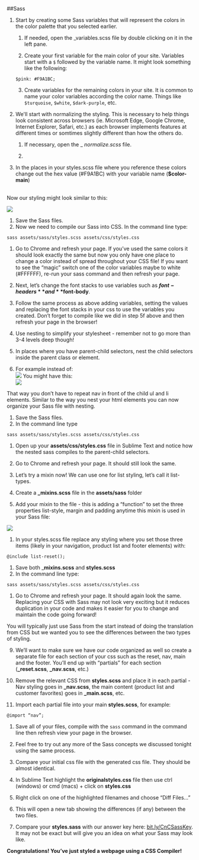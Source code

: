 ##Sass


1. Start by creating some Sass variables that will represent the colors in the color palette that you selected earlier.

    1. If needed, open the _variables.scss file by double clicking on it in the left pane. 
    
    2. Create your first variable for the main color of your site. Variables start with a `$` followed by the variable name.  It might look something like the following:
    
    ```
    $pink: #F9A1BC;
    ```
    
    3. Create variables for the remaining colors in your site.  It is common to name your color variables according the color name.  Things like `$turquoise`, `$white`, `$dark-purple`, etc.
    
2. We'll start with normalizing the styling.  This is necessary to help things look consistent across browsers (ie. Microsoft Edge, Google Chrome, Internet Explorer, Safari, etc.) as each browser implements features at different times or somtimes slightly different than how the others do.  

    1. If necessary, open the _ _normalize.scss_ file. 
    
    2. 
    
1. In the places in your styles.scss file where you reference these colors change out the hex value (#F9A1BC) with your variable name (**$color-main**)<br><br>

Now our styling might look similar to this:

![](../images/image06.png)

1. Save the Sass files.
1. Now we need to compile our Sass into CSS. In the command line type:

`sass assets/sass/styles.scss assets/css/styles.css`

1. Go to Chrome and refresh your page. If you’ve used the same colors it should look exactly the same but now you only have one place to change a color instead of spread throughout your CSS file! If you want to see the “magic” switch one of the color variables maybe to white (#FFFFFF), re-run your sass command and then refresh your page.
1. Next, let’s change the font stacks to use variables such as **$font-headers** and **$font-body**.

1. Follow the same process as above adding variables, setting the values and replacing the font stacks in your css to use the variables you created. Don’t forget to compile like we did in step 5f above and then refresh your page in the browser!

7. Use nesting to simplify your stylesheet - remember not to go more than 3-4 levels deep though!

1. In places where you have parent-child selectors, nest the child selectors inside the parent class or element.
1. For example instead of:<br>
![](../images/image05.png)
You might have this:<br>
![](../images/image01.png)

That way you don’t have to repeat nav in front of the child ul and li elements. Similar to the way you nest your html elements you can now organize your Sass file with nesting.

1. Save the Sass files.
1. In the command line type

`sass assets/sass/styles.scss assets/css/styles.css`

1. Open up your **assets/css/styles.css** file in Sublime Text and notice how the nested sass compiles to the parent-child selectors.
1. Go to Chrome and refresh your page. It should still look the same.

8. Let’s try a mixin now! We can use one for list styling, let’s call it list-types.

1. Create a **_mixins.scss** file in the **assets/sass** folder
1. Add your mixin to the file - this is adding a “function” to set the three properties list-style, margin and padding anytime this mixin is used in your Sass file:<br>

![](../images/image00.png)

1. In your styles.scss file replace any styling where you set those three items (likely in your navigation, product list and footer elements) with:

`@include list-reset();`

1. Save both _**mixins.scss** and **styles.scss**
1. In the command line type:

`sass assets/sass/styles.scss assets/css/styles.css`

1. Go to Chrome and refresh your page. It should again look the same. Replacing your CSS with Sass may not look very exciting but it reduces duplication in your code and makes it easier for you to change and maintain the code going forward!

You will typically just use Sass from the start instead of doing the translation from CSS but we wanted you to see the differences between the two types of styling.

9. We’ll want to make sure we have our code organized as well so create a separate file for each section of your css such as the reset, nav, main and the footer. You’ll end up with “partials” for each section (**_reset.scss**, **_nav.scss**, etc.)

1. Remove the relevant CSS from **styles.scss** and place it in each partial - Nav styling goes in **_nav.scss**, the main content (product list and customer favorites) goes in **_main.scss**, etc.
1. Import each partial file into your main **styles.scss**, for example:

`@import “nav”;`

1. Save all of your files, compile with the `sass` command in the command line then refresh view your page in the browser.

10. Feel free to try out any more of the Sass concepts we discussed tonight using the same process.

11. Compare your initial css file with the generated css file. They should be almost identical.

1. In Sublime Text highlight the **originalstyles.css** file then use ctrl (windows) or cmd (macs) + click on **styles.css**
1. Right click on one of the highlighted filenames and choose “Diff Files…”
1. This will open a new tab showing the differences (if any) between the two files.

1. Compare your **styles.sass** with our answer key here: [bit.ly/CnCSassKey](https://www.google.com/url?q=http://bit.ly/CnCSassKey&sa=D&ust=1478381675890000&usg=AFQjCNHy8sjHANATp6X20-ZMCmis6PP5pw). It may not be exact but will give you an idea on what your Sass may look like.

**Congratulations! You’ve just styled a webpage using a CSS Compiler!**

